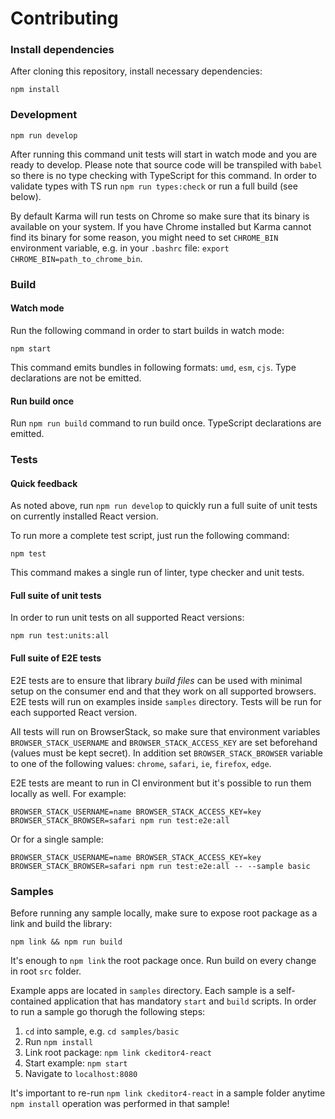 # Contributing

### Install dependencies

After cloning this repository, install necessary dependencies:

```
npm install
```

### Development

```
npm run develop
```

After running this command unit tests will start in watch mode and you are ready to develop. Please note that source code will be transpiled with `babel` so there is no type checking with TypeScript for this command. In order to validate types with TS run `npm run types:check` or run a full build (see below).

By default Karma will run tests on Chrome so make sure that its binary is available on your system. If you have Chrome installed but Karma cannot find its binary for some reason, you might need to set `CHROME_BIN` environment variable, e.g. in your `.bashrc` file: `export CHROME_BIN=path_to_chrome_bin`.

### Build

#### Watch mode

Run the following command in order to start builds in watch mode:

```
npm start
```

This command emits bundles in following formats: `umd`, `esm`, `cjs`. Type declarations are not be emitted.

#### Run build once

Run `npm run build` command to run build once. TypeScript declarations are emitted.

### Tests

#### Quick feedback

As noted above, run `npm run develop` to quickly run a full suite of unit tests on currently installed React version.

To run more a complete test script, just run the following command:

```
npm test
```

This command makes a single run of linter, type checker and unit tests.

#### Full suite of unit tests

In order to run unit tests on all supported React versions:

```
npm run test:units:all
```

#### Full suite of E2E tests

E2E tests are to ensure that library _build files_ can be used with minimal setup on the consumer end and that they work on all supported browsers. E2E tests will run on examples inside `samples` directory. Tests will be run for each supported React version.

All tests will run on BrowserStack, so make sure that environment variables `BROWSER_STACK_USERNAME` and `BROWSER_STACK_ACCESS_KEY` are set beforehand (values must be kept secret). In addition set `BROWSER_STACK_BROWSER` variable to one of the following values: `chrome`, `safari`, `ie`, `firefox`, `edge`.

E2E tests are meant to run in CI environment but it's possible to run them locally as well. For example:

```
BROWSER_STACK_USERNAME=name BROWSER_STACK_ACCESS_KEY=key BROWSER_STACK_BROWSER=safari npm run test:e2e:all
```

Or for a single sample:

```
BROWSER_STACK_USERNAME=name BROWSER_STACK_ACCESS_KEY=key BROWSER_STACK_BROWSER=safari npm run test:e2e:all -- --sample basic
```

### Samples

Before running any sample locally, make sure to expose root package as a link and build the library:

```
npm link && npm run build
```

It's enough to `npm link` the root package once. Run build on every change in root `src` folder.

Example apps are located in `samples` directory. Each sample is a self-contained application that has mandatory `start` and `build` scripts. In order to run a sample go thorugh the following steps:

1. `cd` into sample, e.g. `cd samples/basic`
2. Run `npm install`
3. Link root package: `npm link ckeditor4-react`
4. Start example: `npm start`
5. Navigate to `localhost:8080`

It's important to re-run `npm link ckeditor4-react` in a sample folder anytime `npm install` operation was performed in that sample!
